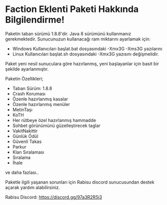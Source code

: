 # Faction Eklenti Paketi Hakkında Bilgilendirme!

Paketin taban sürümü 1.8.8'dir. Java 8 sürümünü kullanmanız gerekmektedir. Sunucunuzun kullanacağı ram miktarını ayarlamak için:

- Windows Kullanıcıları başlat.bat dosyasındaki -Xmx3G -Xms3G yazılarını
- Linux Kullanıcıları başlat.sh dosyasındaki -Xmx3G yazısını değişmelidir.

Paket yeni nesil sunuculara göre hazırlanmış, yeni başlayanlar için basit bir şekilde ayarlanmıştır.

Paketin Özellikleri;

- Taban Sürüm: 1.8.8
- Crash Koruması
- Özenle hazırlanmış kasalar
- Özenle hazırlanmış menüler
- MetinTaşı
- KoTH
- Her rütbeye özel hazırlanmış hammadde
- Sohbet görünümünü güzelleştirecek taglar
- VakitNakittir
- Günlük Ödül
- Güvenli Takas
- Parkur
- Klan Sıralaması
- Sıralama
- İhale

ve daha fazlası..

Paketle ilgili yaşanan sorunları için Rabisu discord sunucusundan destek açarak yardım alabilirsiniz.

Rabisu Discord: https://discord.gg/97a3R2R5j3
